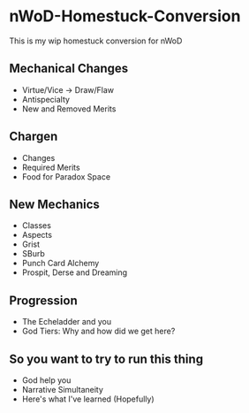 # nWoD-Homestuck-Conversion
This is my wip homestuck conversion for nWoD

## Mechanical Changes
  - Virtue/Vice -> Draw/Flaw
  - Antispecialty
  - New and Removed Merits
## Chargen
  - Changes
  - Required Merits
  - Food for Paradox Space
## New Mechanics 
  - Classes
  - Aspects
  - Grist
  - SBurb
  - Punch Card Alchemy
  - Prospit, Derse and Dreaming
## Progression
  - The Echeladder and you
  - God Tiers: Why and how did we get here?
## So you want to try to run this thing
  - God help you
  - Narrative Simultaneity
  - Here's what I've learned (Hopefully)
